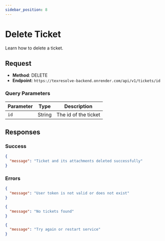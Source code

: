 ```yaml
---
sidebar_position: 8
---
```


# Delete Ticket

Learn how to delete a ticket.

## Request

- **Method**: DELETE
- **Endpoint**: `https://texresolve-backend.onrender.com/api/v1/tickets/id`

### Query Parameters

| Parameter | Type   | Description          |
| --------- | ------ | -------------------- |
| `id`      | String | The id of the ticket |

## Responses

### Success

```json title="code 200: Success"
{
  "message": "Ticket and its attachments deleted successfully"
}
```

### Errors

```json title="statusCode 401: Authentication Error"
{
  "message": "User token is not valid or does not exist"
}
```

```json title="statusCode 404: Not Found"
{
  "message": "No tickets found"
}
```

```json title="statusCode 500: Internal Server Error"
{
  "message": "Try again or restart service"
}
```
